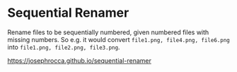 # Sequential Renamer
Rename files to be sequentially numbered, given numbered files with missing numbers. So e.g. it would convert `file1.png, file4.png, file6.png` into `file1.png, file2.png, file3.png`.

https://josephrocca.github.io/sequential-renamer
